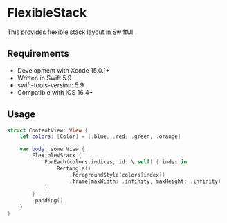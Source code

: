 # FlexibleStack

This provides flexible stack layout in SwiftUI.

## Requirements

- Development with Xcode 15.0.1+
- Written in Swift 5.9
- swift-tools-version: 5.9
- Compatible with iOS 16.4+

## Usage

```swift
struct ContentView: View {
    let colors: [Color] = [.blue, .red, .green, .orange]

    var body: some View {
        FlexibleVStack {
            ForEach(colors.indices, id: \.self) { index in
                Rectangle()
                    .foregroundStyle(colors[index])
                    .frame(maxWidth: .infinity, maxHeight: .infinity)
            }
        }
        .padding()
    }
}
```
